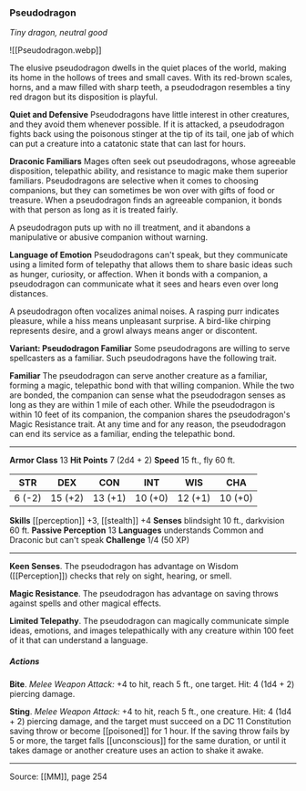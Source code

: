 ### Pseudodragon
_Tiny dragon, neutral good_

![[Pseudodragon.webp]]

The elusive pseudodragon dwells in the quiet places of the world, making its home in the hollows of trees and small caves. With its red-brown scales, horns, and a maw filled with sharp teeth, a pseudodragon resembles a tiny red dragon but its disposition is playful.

**Quiet and Defensive** Pseudodragons have little interest in other creatures, and they avoid them whenever possible. If it is attacked, a pseudodragon fights back using the poisonous stinger at the tip of its tail, one jab of which can put a creature into a catatonic state that can last for hours.


**Draconic Familiars** Mages often seek out pseudodragons, whose agreeable disposition, telepathic ability, and resistance to magic make them superior familiars. Pseudodragons are selective when it comes to choosing companions, but they can sometimes be won over with gifts of food or treasure. When a pseudodragon finds an agreeable companion, it bonds with that person as long as it is treated fairly.

A pseudodragon puts up with no ill treatment, and it abandons a manipulative or abusive companion without warning.


**Language of Emotion** Pseudodragons can't speak, but they communicate using a limited form of telepathy that allows them to share basic ideas such as hunger, curiosity, or affection. When it bonds with a companion, a pseudodragon can communicate what it sees and hears even over long distances.

A pseudodragon often vocalizes animal noises. A rasping purr indicates pleasure, while a hiss means unpleasant surprise. A bird-like chirping represents desire, and a growl always means anger or discontent.

**Variant: Pseudodragon Familiar** Some pseudodragons are willing to serve spellcasters as a familiar. Such pseudodragons have the following trait.



**Familiar** The pseudodragon can serve another creature as a familiar, forming a magic, telepathic bond with that willing companion. While the two are bonded, the companion can sense what the pseudodragon senses as long as they are within 1 mile of each other. While the pseudodragon is within 10 feet of its companion, the companion shares the pseudodragon's Magic Resistance trait. At any time and for any reason, the pseudodragon can end its service as a familiar, ending the telepathic bond.






---

**Armor Class** 13
**Hit Points** 7 (2d4 + 2)
**Speed** 15 ft., fly 60 ft.

| STR     | DEX     | CON     | INT     | WIS     | CHA     |
|---------|---------|---------|---------|---------|---------|
| 6 (-2) | 15 (+2) | 13 (+1) | 10 (+0) | 12 (+1) | 10 (+0) |

**Skills** [[perception]] +3, [[stealth]] +4
**Senses** blindsight 10 ft., darkvision 60 ft.
**Passive Perception** 13
**Languages** understands Common and Draconic but can't speak
**Challenge** 1/4 (50 XP)

---

**Keen Senses**. The pseudodragon has advantage on Wisdom ([[Perception]]) checks that rely on sight, hearing, or smell.

**Magic Resistance**. The pseudodragon has advantage on saving throws against spells and other magical effects.

**Limited Telepathy**. The pseudodragon can magically communicate simple ideas, emotions, and images telepathically with any creature within 100 feet of it that can understand a language.

##### Actions
**Bite**. _Melee Weapon Attack:_ +4 to hit, reach 5 ft., one target. Hit: 4 (1d4 + 2) piercing damage.

**Sting**. _Melee Weapon Attack:_ +4 to hit, reach 5 ft., one creature. Hit: 4 (1d4 + 2) piercing damage, and the target must succeed on a DC 11 Constitution saving throw or become [[poisoned]] for 1 hour. If the saving throw fails by 5 or more, the target falls [[unconscious]] for the same duration, or until it takes damage or another creature uses an action to shake it awake.


---

Source: [[MM]], page 254